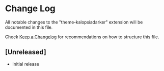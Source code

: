 # Change Log
All notable changes to the "theme-kalopsiadarker" extension will be documented in this file.

Check [Keep a Changelog](http://keepachangelog.com/) for recommendations on how to structure this file.

## [Unreleased]
- Initial release
